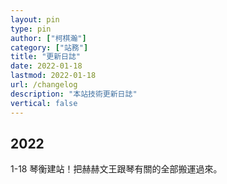 ```yaml
---
layout: pin
type: pin
author: ["柯棋瀚"]
category: ["站務"]
title: "更新日誌"
date: 2022-01-18
lastmod: 2022-01-18
url: /changelog
description: "本站技術更新日誌"
vertical: false
---
```


## 2022

1-18 琴衡建站！把赫赫文王跟琴有關的全部搬運過來。
